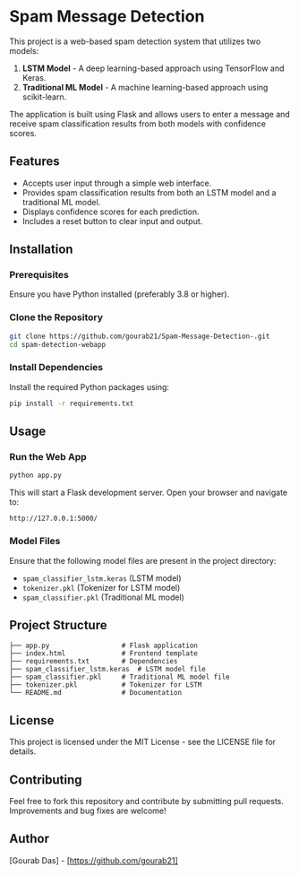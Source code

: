 # Spam Message Detection

This project is a web-based spam detection system that utilizes two models:
1. **LSTM Model** - A deep learning-based approach using TensorFlow and Keras.
2. **Traditional ML Model** - A machine learning-based approach using scikit-learn.

The application is built using Flask and allows users to enter a message and receive spam classification results from both models with confidence scores.

## Features
- Accepts user input through a simple web interface.
- Provides spam classification results from both an LSTM model and a traditional ML model.
- Displays confidence scores for each prediction.
- Includes a reset button to clear input and output.

## Installation
### Prerequisites
Ensure you have Python installed (preferably 3.8 or higher).

### Clone the Repository
```sh
git clone https://github.com/gourab21/Spam-Message-Detection-.git
cd spam-detection-webapp
```

### Install Dependencies
Install the required Python packages using:
```sh
pip install -r requirements.txt
```

## Usage
### Run the Web App
```sh
python app.py
```
This will start a Flask development server. Open your browser and navigate to:
```
http://127.0.0.1:5000/
```

### Model Files
Ensure that the following model files are present in the project directory:
- `spam_classifier_lstm.keras` (LSTM model)
- `tokenizer.pkl` (Tokenizer for LSTM model)
- `spam_classifier.pkl` (Traditional ML model)

## Project Structure
```
├── app.py                  # Flask application
├── index.html              # Frontend template
├── requirements.txt        # Dependencies
├── spam_classifier_lstm.keras  # LSTM model file
├── spam_classifier.pkl     # Traditional ML model file
├── tokenizer.pkl           # Tokenizer for LSTM
└── README.md               # Documentation
```

## License
This project is licensed under the MIT License - see the LICENSE file for details.

## Contributing
Feel free to fork this repository and contribute by submitting pull requests. Improvements and bug fixes are welcome!

## Author
[Gourab Das] - [https://github.com/gourab21]

